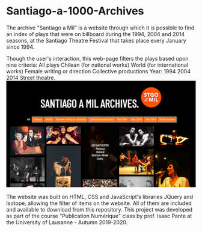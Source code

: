 # Santiago-a-1000-Archives
The archive "Santiago a Mil" is a website through which it is possible to find an index of  plays that were on billboard during the 1994, 2004 and 2014 seasons, at the Santiago Theatre Festival that takes place every January since 1994.

Though the user's interaction, this web-page filters the plays based upon nine criteria: 
All plays
Chilean (for national works)
World (for international works)
Female writing or direction
Collective productions
Year: 1994
      2004
      2014
Street theatre.
![](screenshot2.png)

The website was built on HTML, CSS and JavaScript's libraries JQuery and Isotope, allowing the filter of items on the website. All of them are included and available to download from this repository.
This project was developed as part of the course "Publication Numérique" class by prof. Isaac Pante at the University of Lausanne - Autumn 2019-2020.




